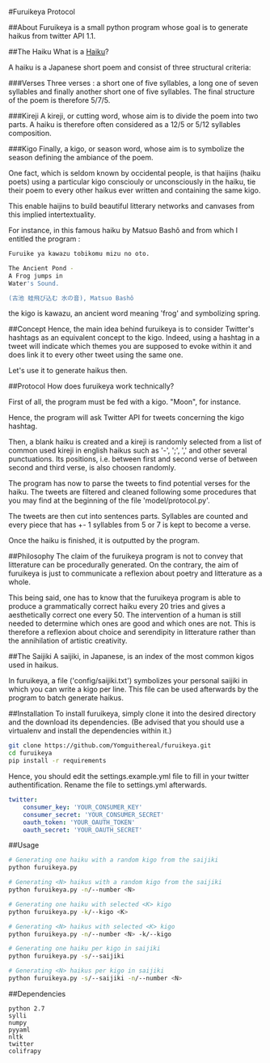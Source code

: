 #Furuikeya Protocol

##About
Furuikeya is a small python program whose goal is to generate haikus from twitter API 1.1.

##The Haiku
What is a [Haiku](http://en.wikipedia.org/wiki/Haiku)?

A haiku is a Japanese short poem and consist of three structural criteria:

###Verses
Three verses : a short one of five syllables, a long one of seven syllables and finally another short one of five syllables.
The final structure of the poem is therefore 5/7/5.

###Kireji
A kireji, or cutting word, whose aim is to divide the poem into two parts. A haiku is therefore often considered as a 12/5 or 5/12 syllables composition.

###Kigo
Finally, a kigo, or season word, whose aim is to symbolize the season defining the ambiance of the poem.

One fact, which is seldom known by occidental people, is that haijins (haiku poets) using a particular kigo
consciouly or unconsciously in the haiku, tie their poem to every other haikus ever written and containing the same kigo.

This enable haijins to build beautiful litterary networks and canvases from this implied intertextuality.

For instance, in this famous haiku by Matsuo Bashô and from which I entitled the program :

```sh
Furuike ya kawazu tobikomu mizu no oto.

The Ancient Pond -
A Frog jumps in
Water's Sound.

(古池 蛙飛び込む 水の音), Matsuo Bashô
```
the kigo is kawazu, an ancient word meaning 'frog' and symbolizing spring.

##Concept
Hence, the main idea behind furuikeya is to consider Twitter's hashtags as an equivalent concept to the kigo.
Indeed, using a hashtag in a tweet will indicate which themes you are supposed to evoke within it and does
link it to every other tweet using the same one.

Let's use it to generate haikus then.

##Protocol
How does furuikeya work technically?

First of all, the program must be fed with a kigo. "Moon", for instance.

Hence, the program will ask Twitter API for tweets concerning the kigo hashtag.

Then, a blank haiku is created and a kireji is randomly selected from a list of common used kireji
in english haikus such as '-', ';', ',' and other several punctuations. Its positions, i.e. between first and
second verse of between second and third verse, is also choosen randomly.

The program has now to parse the tweets to find potential verses for the haiku. The tweets are filtered and cleaned
following some procedures that you may find at the beginning of the file 'model/protocol.py'.

The tweets are then cut into sentences parts. Syllables are counted and every piece that has +- 1 syllables from 5 or 7 is kept to
become a verse.

Once the haiku is finished, it is outputted by the program.

##Philosophy
The claim of the furuikeya program is not to convey that litterature can be procedurally generated. On the contrary, the aim of
furuikeya is just to communicate a reflexion about poetry and litterature as a whole.

This being said, one has to know that the furuikeya program is able to produce a grammatically correct haiku
every 20 tries and gives a aesthetically correct one every 50. The intervention of a human is still needed to
determine which ones are good and which ones are not. This is therefore a reflexion about choice and serendipity in
litterature rather than the annihilation of artistic creativity.

##The Saijiki
A saijiki, in Japanese, is an index of the most common kigos used in haikus.

In furuikeya, a file ('config/saijiki.txt') symbolizes your personal saijiki in which you can write
a kigo per line. This file can be used afterwards by the program to batch generate haikus.

##Installation
To install furuikeya, simply clone it into the desired directory and the download its dependencies.
(Be advised that you should use a virtualenv and install the dependencies within it.)

```sh
git clone https://github.com/Yomguithereal/furuikeya.git
cd furuikeya
pip install -r requirements
```

Hence, you should edit the settings.example.yml file to fill in your twitter authentification. Rename the file to
settings.yml afterwards.

```yaml
twitter:
    consumer_key: 'YOUR_CONSUMER_KEY'
    consumer_secret: 'YOUR_CONSUMER_SECRET'
    oauth_token: 'YOUR_OAUTH_TOKEN'
    oauth_secret: 'YOUR_OAUTH_SECRET'
```

##Usage

```sh
# Generating one haiku with a random kigo from the saijiki
python furuikeya.py

# Generating <N> haikus with a random kigo from the saijiki
python furuikeya.py -n/--number <N>

# Generating one haiku with selected <K> kigo
python furuikeya.py -k/--kigo <K>

# Generating <N> haikus with selected <K> kigo
python furuikeya.py -n/--number <N> -k/--kigo

# Generating one haiku per kigo in saijiki
python furuikeya.py -s/--saijiki

# Generating <N> haikus per kigo in saijiki
python furuikeya.py -s/--saijiki -n/--number <N>
```

##Dependencies
	
	python 2.7
	sylli
	numpy
	pyyaml
	nltk
	twitter
	colifrapy